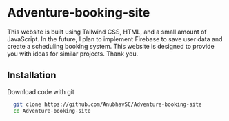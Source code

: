 
# Adventure-booking-site

This website is built using Tailwind CSS, HTML, and a small amount of JavaScript. In the future, I plan to implement Firebase to save user data and create a scheduling booking system. This website is designed to provide you with ideas for similar projects. Thank you. 

## Installation

Download code with git

```bash
  git clone https://github.com/AnubhavSC/Adventure-booking-site
  cd Adventure-booking-site
```
    